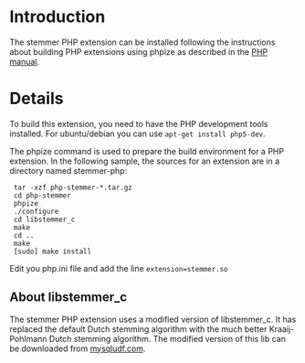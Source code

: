 # Introduction #

The stemmer PHP extension can be installed following the instructions about building PHP extensions using phpize as described in the [PHP manual](http://www.php.net/manual/en/install.pecl.phpize.php).


# Details #

To build this extension, you need to have the PHP development tools installed. For ubuntu/debian you can use `apt-get install php5-dev`.

The phpize command is used to prepare the build environment for a PHP extension. In the following sample, the sources for an extension are in a directory named stemmer-php:

```
 tar -xzf php-stemmer-*.tar.gz
 cd php-stemmer
 phpize
 ./configure
 cd libstemmer_c
 make
 cd ..
 make
 [sudo] make install
```

Edit you php.ini file and add the line `extension=stemmer.so`


## About libstemmer\_c ##

The stemmer PHP extension uses a modified version of libstemmer\_c. It has replaced the default Dutch stemming algorithm with the much better Kraaij-Pohlmann Dutch stemming algorithm. The modified version of this lib can be downloaded from [mysqludf.com](http://mysqludf.com/lib_mysqludf_stem).